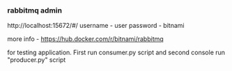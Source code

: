 ### rabbitmq admin
http://localhost:15672/#/
username - user
password - bitnami

more info - https://hub.docker.com/r/bitnami/rabbitmq

for testing application. 
First run consumer.py script and second console run "producer.py" script